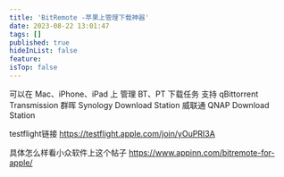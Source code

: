 ```yaml
---
title: 'BitRemote -苹果上管理下载神器'
date: 2023-08-22 13:01:47
tags: []
published: true
hideInList: false
feature: 
isTop: false
---
```


可以在 Mac、iPhone、iPad 上 管理 BT、PT 下载任务
支持
qBittorrent
Transmission
群晖 Synology Download Station
威联通 QNAP Download Station

testflight链接
<https://testflight.apple.com/join/yOuPRI3A>

具体怎么样看小众软件上这个帖子
<https://www.appinn.com/bitremote-for-apple/>